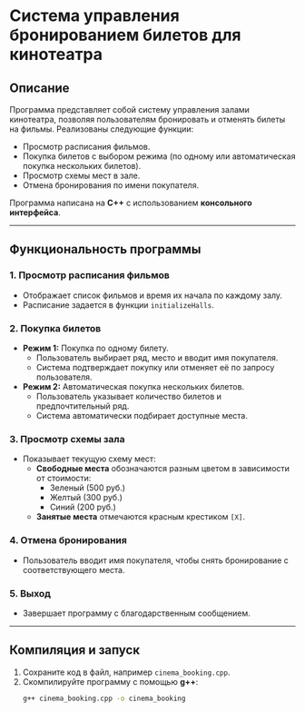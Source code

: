 # Система управления бронированием билетов для кинотеатра

## Описание

Программа представляет собой систему управления залами кинотеатра, позволяя пользователям бронировать и отменять билеты на фильмы. Реализованы следующие функции:

- Просмотр расписания фильмов.
- Покупка билетов с выбором режима (по одному или автоматическая покупка нескольких билетов).
- Просмотр схемы мест в зале.
- Отмена бронирования по имени покупателя.

Программа написана на **C++** с использованием **консольного интерфейса**.

---

## Функциональность программы

### 1. **Просмотр расписания фильмов**
   - Отображает список фильмов и время их начала по каждому залу.
   - Расписание задается в функции `initializeHalls`.

### 2. **Покупка билетов**
   - **Режим 1:** Покупка по одному билету.
     - Пользователь выбирает ряд, место и вводит имя покупателя.
     - Система подтверждает покупку или отменяет её по запросу пользователя.
   - **Режим 2:** Автоматическая покупка нескольких билетов.
     - Пользователь указывает количество билетов и предпочтительный ряд.
     - Система автоматически подбирает доступные места.

### 3. **Просмотр схемы зала**
   - Показывает текущую схему мест:
     - **Свободные места** обозначаются разным цветом в зависимости от стоимости:
       - Зеленый (500 руб.)
       - Желтый (300 руб.)
       - Синий (200 руб.)
     - **Занятые места** отмечаются красным крестиком `[X]`.

### 4. **Отмена бронирования**
   - Пользователь вводит имя покупателя, чтобы снять бронирование с соответствующего места.

### 5. **Выход**
   - Завершает программу с благодарственным сообщением.

---

## Компиляция и запуск

1. Сохраните код в файл, например `cinema_booking.cpp`.
2. Скомпилируйте программу с помощью **g++**:
   ```bash
   g++ cinema_booking.cpp -o cinema_booking
